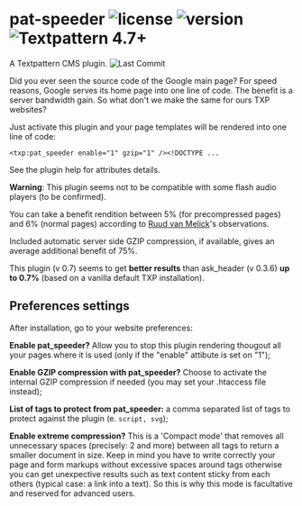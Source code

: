 # pat-speeder ![license](https://img.shields.io/github/license/cara-tm/pat_speeder.svg?maxAge=3600) ![version](https://img.shields.io/github/tag/cara-tm/pat_speeder.svg) ![Textpattern 4.7+](https://img.shields.io/badge/Textpattern-4.7%2B-brightgreen.svg?maxAge=3600)

A Textpattern CMS plugin. ![Last Commit](https://img.shields.io/github/last-commit/cara-tm/pat_speeder.svg)

Did you ever seen the source code of the Google main page? For speed reasons, Google serves its home page into one line of code. The benefit is a server bandwidth gain. So what don't we make the same for ours TXP websites?

Just activate this plugin and your page templates will be rendered into one line of code:

    <txp:pat_speeder enable="1" gzip="1" /><!DOCTYPE ...

See the plugin help for attributes details.

**Warning**: This plugin seems not to be compatible with some flash audio players (to be confirmed).

You can take a benefit rendition between 5% (for precompressed pages) and 6% (normal pages) according to [Ruud van Melick](https://vanmelick.com/)'s observations.

Included automatic server side GZIP compression, if available, gives an average additional benefit of 75%.

This plugin (v 0.7) seems to get **better results** than ask_header (v 0.3.6) **up to 0.7%** (based on a vanilla default TXP installation).

## Preferences settings

After installation, go to your website preferences:

**Enable pat_speeder?** Allow you to stop this plugin rendering thougout all your pages where it is used (only if the "enable" attibute is set on "1");

**Enable GZIP compression with pat_speeder?** Choose to activate the internal GZIP compression if needed (you may set your .htaccess file instead);

**List of tags to protect from pat_speeder:** a comma separated list of tags to protect against the plugin (e. `script, svg`);

**Enable extreme compression?** This is a 'Compact mode' that removes all unnecessary spaces (precisely: 2 and more) between all tags to return a smaller document in size. Keep in mind you have to write correctly your page and form markups without excessive spaces around tags otherwise you can get unexpective results such as text content sticky from each others (typical case: a link into a text). So this is why this mode is facultative and reserved for advanced users.




